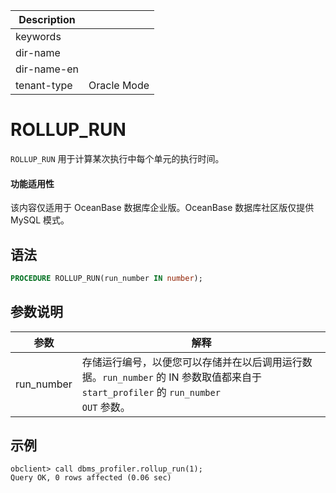 | Description   |                 |
|---------------|-----------------|
| keywords      |                 |
| dir-name      |                 |
| dir-name-en   |                 |
| tenant-type   | Oracle Mode     |

# ROLLUP_RUN

`ROLLUP_RUN` 用于计算某次执行中每个单元的执行时间。

 <main id="notice" >
    <h4>功能适用性</h4>
    <p>该内容仅适用于 OceanBase 数据库企业版。OceanBase 数据库社区版仅提供 MySQL 模式。</p>
  </main>

## 语法

```sql
PROCEDURE ROLLUP_RUN(run_number IN number);
```

## 参数说明

|       参数       |               解释                |
|----------------|---------------------------------|
| run_number | 存储运行编号，以便您可以存储并在以后调用运行数据。<code>run_number</code> 的 IN 参数取值都来自于 <code>start_profiler</code> 的 <code>run_number OUT</code> 参数。|

## 示例

```shell
obclient> call dbms_profiler.rollup_run(1);
Query OK, 0 rows affected (0.06 sec)
```
